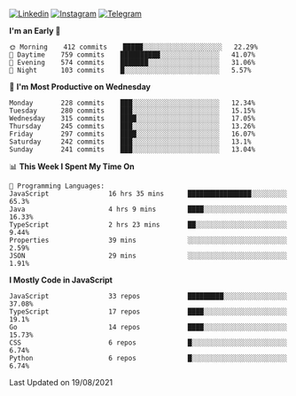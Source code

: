 [![Linkedin](https://img.shields.io/badge/-Archie-blue?style=flat-square&labelColor=gray&logo=Linkedin&logoColor=white&link=https://www.linkedin.com/in/archisdi)](https://www.linkedin.com/in/archisdi)
[![Instagram](https://img.shields.io/badge/-@archisdi-orange?style=flat-square&labelColor=gray&logo=Instagram&logoColor=white&link=https://www.instagram.com/archisdi)](https://www.instagram.com/archisdi)
[![Telegram](https://img.shields.io/badge/-aai-informational?style=flat-square&labelColor=gray&logo=telegram&logoColor=white&link=https://t.me/archisdi)](https://t.me/archisdi)

<!--START_SECTION:waka-->
**I'm an Early 🐤** 

```text
🌞 Morning    412 commits    █████░░░░░░░░░░░░░░░░░░░░   22.29% 
🌆 Daytime    759 commits    ██████████░░░░░░░░░░░░░░░   41.07% 
🌃 Evening    574 commits    ███████░░░░░░░░░░░░░░░░░░   31.06% 
🌙 Night      103 commits    █░░░░░░░░░░░░░░░░░░░░░░░░   5.57%

```
📅 **I'm Most Productive on Wednesday** 

```text
Monday       228 commits    ███░░░░░░░░░░░░░░░░░░░░░░   12.34% 
Tuesday      280 commits    ███░░░░░░░░░░░░░░░░░░░░░░   15.15% 
Wednesday    315 commits    ████░░░░░░░░░░░░░░░░░░░░░   17.05% 
Thursday     245 commits    ███░░░░░░░░░░░░░░░░░░░░░░   13.26% 
Friday       297 commits    ████░░░░░░░░░░░░░░░░░░░░░   16.07% 
Saturday     242 commits    ███░░░░░░░░░░░░░░░░░░░░░░   13.1% 
Sunday       241 commits    ███░░░░░░░░░░░░░░░░░░░░░░   13.04%

```


📊 **This Week I Spent My Time On** 

```text
💬 Programming Languages: 
JavaScript               16 hrs 35 mins      ████████████████░░░░░░░░░   65.3% 
Java                     4 hrs 9 mins        ████░░░░░░░░░░░░░░░░░░░░░   16.33% 
TypeScript               2 hrs 23 mins       ██░░░░░░░░░░░░░░░░░░░░░░░   9.44% 
Properties               39 mins             ░░░░░░░░░░░░░░░░░░░░░░░░░   2.59% 
JSON                     29 mins             ░░░░░░░░░░░░░░░░░░░░░░░░░   1.91%

```

**I Mostly Code in JavaScript** 

```text
JavaScript               33 repos            █████████░░░░░░░░░░░░░░░░   37.08% 
TypeScript               17 repos            ████░░░░░░░░░░░░░░░░░░░░░   19.1% 
Go                       14 repos            ████░░░░░░░░░░░░░░░░░░░░░   15.73% 
CSS                      6 repos             █░░░░░░░░░░░░░░░░░░░░░░░░   6.74% 
Python                   6 repos             █░░░░░░░░░░░░░░░░░░░░░░░░   6.74%

```



 Last Updated on 19/08/2021
<!--END_SECTION:waka-->